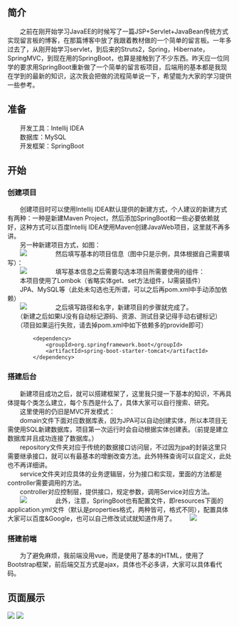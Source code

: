 ## 简介
　　之前在刚开始学习JavaEE的时候写了一篇JSP+Servlet+JavaBean传统方式实现留言板的博客，在那篇博客中放了我跟着教材做的一个简单的留言板。一年多过去了，从刚开始学习servlet，到后来的Struts2，Spring，Hibernate，SpringMVC，到现在用的SpringBoot，也算是接触到了不少东西。昨天应一位同学的要求用SpringBoot重新做了一个简单的留言板项目，后端用的基本都是我现在学到的最新的知识，这次我会把做的流程简单说一下，希望能为大家的学习提供一些参考。
## 准备
　　开发工具：Intellij IDEA<br/>
　　数据库：MySQL<br/>
　　开发框架：SpringBoot<br/>
## 开始
### 创建项目
　　创建项目时可以使用Intellij IDEA默认提供的新建方式，个人建议的新建方式有两种：一种是新建Maven Project，然后添加SpringBoot和一些必要依赖就好，这种方式可以百度Intellij  IDEA使用Maven创建JavaWeb项目，这里就不再多讲。<br/>
　　另一种新建项目方式，如图：<br/>
　　![](http://ou7jocypf.bkt.clouddn.com/17-8-25/99767335.jpg)
　　
　　然后填写基本的项目信息（图中只是示例，具体根据自己需要填写）：<br/>
　　![](http://ou7jocypf.bkt.clouddn.com/17-8-25/96946608.jpg)
　　
　　填写基本信息之后需要勾选本项目所需要使用的组件：<br/>
　　本项目使用了Lombok（省略实体get、set方法组件，IJ需装插件）<br/>
　　JPA、MySQL等（此处未勾选也无所谓，可以之后再pom.xml中手动添加依赖）<br/>
　　![](http://ou7jocypf.bkt.clouddn.com/17-8-25/75594869.jpg)
　　
　　之后填写路径和名字，新建项目的步骤就完成了。<br/>
　　（新建之后如果IJ没有自动标记源码、资源、测试目录记得手动右键标记）<br/>
　　（项目如果运行失败，请去掉pom.xml中如下依赖多的provide即可）
　　

```
		<dependency>
			<groupId>org.springframework.boot</groupId>
			<artifactId>spring-boot-starter-tomcat</artifactId>
		</dependency>
```

### 搭建后台
　　新建项目成功之后，就可以搭建框架了，这里我只提一下基本的知识，不再具体提每个类怎么建立，每个东西是什么了，具体大家可以自行搜索、研究。<br/>
　　这里使用的仍旧是MVC开发模式：<br/>
　　domain文件下面对应数据库表，因为JPA可以自动创建实体，所以本项目无需使用SQL新建数据库，项目第一次运行时会自动根据实体创建表。（前提是建立数据库并且成功连接了数据库。）<br/>
　　repository文件夹对应于传统的数据接口访问层，不过因为jpa的封装这里只需要继承接口，就可以有最基本的增删改查方法。此外特殊查询可以自定义，此处也不再详细讲。<br/>
　　service文件夹对应具体的业务逻辑层，分为接口和实现，里面的方法都是controller需要调用的方法。<br/>
　　controller对应控制层，提供接口，规定参数，调用Service对应方法。<br/>
　　![](http://ou7jocypf.bkt.clouddn.com/17-8-25/50645877.jpg)
　　
　　此外，注意，SpringBoot也有配置文件，即resources下面的application.yml文件（默认是properties格式，两种皆可，格式不同），配置具体大家可以百度&Google，也可以自己修改试试就知道作用了。
　　![](http://ou7jocypf.bkt.clouddn.com/17-8-25/6778879.jpg)
### 搭建前端
　　为了避免麻烦，我前端没用vue，而是使用了基本的HTML，使用了Bootstrap框架，前后端交互方式是ajax，具体也不必多讲，大家可以具体看代码。
## 页面展示
![](http://ou7jocypf.bkt.clouddn.com/17-8-25/16156120.jpg)
![](http://ou7jocypf.bkt.clouddn.com/17-8-25/41027652.jpg)
